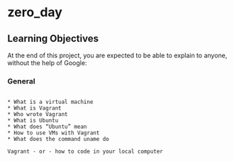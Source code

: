 # zero_day
## Learning Objectives
At the end of this project, you are expected to be able to explain to anyone, without the help of Google:
### General
~~~~

* What is a virtual machine
* What is Vagrant
* Who wrote Vagrant
* What is Ubuntu
* What does “Ubuntu” mean
* How to use VMs with Vagrant
* What does the command uname do

~~~~

```
Vagrant - or - how to code in your local computer
```
